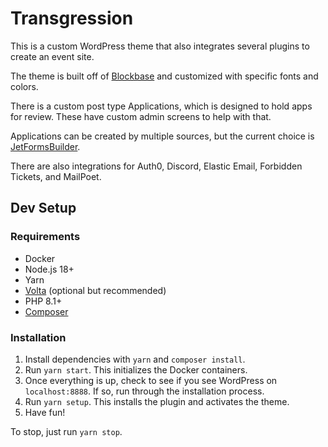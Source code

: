 # Transgression
This is a custom WordPress theme that also integrates several plugins to create an event site.

The theme is built off of [Blockbase](https://blockbasetheme.com/) and customized with specific fonts and colors.

There is a custom post type Applications, which is designed to hold apps for review. These have custom admin screens to help with that.

Applications can be created by multiple sources, but the current choice is [JetFormsBuilder](https://crocoblock.com/plugins/jetformbuilder/).

There are also integrations for Auth0, Discord, Elastic Email, Forbidden Tickets, and MailPoet.

## Dev Setup
### Requirements
- Docker
- Node.js 18+
- Yarn
- [Volta](https://volta.sh/) (optional but recommended)
- PHP 8.1+
- [Composer](https://getcomposer.org/)

### Installation
1. Install dependencies with `yarn` and `composer install`.
2. Run `yarn start`. This initializes the Docker containers.
3. Once everything is up, check to see if you see WordPress on `localhost:8888`. If so, run through the installation process.
4. Run `yarn setup`. This installs the plugin and activates the theme.
5. Have fun!

To stop, just run `yarn stop`.
